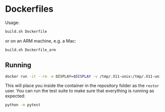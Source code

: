# Dockerfiles

Usage:

```bash
build.sh Dockerfile
```

or on an ARM machine, e.g. a Mac:

```bash
build.sh Dockerfile_arm
```

## Running

```bash
docker run -it --rm -e DISPLAY=$DISPLAY -v /tmp/.X11-unix:/tmp/.X11-unix tcd 
```

This will place you inside the container in the repository folder as the `restor` user. You can run the test suite to make sure that everything is running as expected:

```bash
python -m pytest
```

